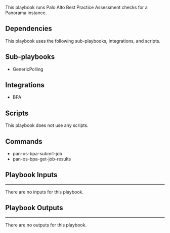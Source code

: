 This playbook runs Palo Alto Best Practice Assessment checks for a Panorama instance.

## Dependencies
This playbook uses the following sub-playbooks, integrations, and scripts.

## Sub-playbooks
* GenericPolling

## Integrations
* BPA

## Scripts
This playbook does not use any scripts.

## Commands
* pan-os-bpa-submit-job
* pan-os-bpa-get-job-results

## Playbook Inputs
---
There are no inputs for this playbook.

## Playbook Outputs
---
There are no outputs for this playbook.

<!-- Playbook PNG image comes here -->
